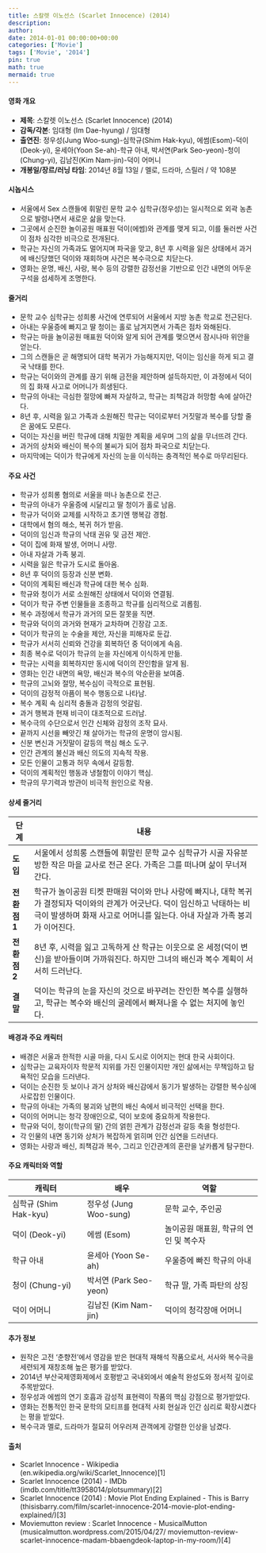 ```yaml
---
title: 스칼렛 이노선스 (Scarlet Innocence) (2014)
description: 
author: 
date: 2014-01-01 00:00:00+00:00
categories: ['Movie']
tags: ['Movie', '2014']
pin: true
math: true
mermaid: true
---
```

#### 영화 개요

- **제목**: 스칼렛 이노선스 (Scarlet Innocence) (2014)  
- **감독/각본**: 임대형 (Im Dae-hyung) / 임대형  
- **출연진**: 정우성(Jung Woo-sung)-심학규(Shim Hak-kyu), 에썸(Esom)-덕이(Deok-yi), 윤세아(Yoon Se-ah)-학규 아내, 박서연(Park Seo-yeon)-청이(Chung-yi), 김남진(Kim Nam-jin)-덕이 어머니  
- **개봉일/장르/러닝 타임**: 2014년 8월 13일 / 멜로, 드라마, 스릴러 / 약 108분  

#### 시놉시스

- 서울에서 Sex 스캔들에 휘말린 문학 교수 심학규(정우성)는 일시적으로 외곽 농촌으로 발령나면서 새로운 삶을 맞는다.  
- 그곳에서 순진한 놀이공원 매표원 덕이(에썸)와 관계를 맺게 되고, 이를 둘러싼 사건이 점차 심각한 비극으로 전개된다.  
- 학규는 자신의 가족과도 멀어지며 파국을 맞고, 8년 후 시력을 잃은 상태에서 과거에 배신당했던 덕이와 재회하며 사건은 복수극으로 치닫는다.  
- 영화는 운명, 배신, 사랑, 복수 등의 강렬한 감정선을 기반으로 인간 내면의 어두운 구석을 섬세하게 조명한다.  

#### 줄거리

- 문학 교수 심학규는 성희롱 사건에 연루되어 서울에서 지방 농촌 학교로 전근된다.  
- 아내는 우울증에 빠지고 딸 청이는 홀로 남겨지면서 가족은 점차 와해된다.  
- 학규는 마을 놀이공원 매표원 덕이와 알게 되어 관계를 맺으면서 잠시나마 위안을 얻는다.  
- 그의 스캔들은 곧 해명되어 대학 복귀가 가능해지지만, 덕이는 임신을 하게 되고 결국 낙태를 한다.  
- 학규는 덕이와의 관계를 끊기 위해 금전을 제안하며 설득하지만, 이 과정에서 덕이의 집 화재 사고로 어머니가 희생된다.  
- 학규의 아내는 극심한 절망에 빠져 자살하고, 학규는 죄책감과 허망함 속에 살아간다.  
- 8년 후, 시력을 잃고 가족과 소원해진 학규는 덕이로부터 거짓말과 복수를 당할 줄은 꿈에도 모른다.  
- 덕이는 자신을 버린 학규에 대해 치밀한 계획을 세우며 그의 삶을 무너뜨려 간다.  
- 과거의 상처와 배신이 복수의 불씨가 되어 점차 파국으로 치닫는다.  
- 마지막에는 덕이가 학규에게 자신의 눈을 이식하는 충격적인 복수로 마무리된다.  

#### 주요 사건

- 학규가 성희롱 혐의로 서울을 떠나 농촌으로 전근.  
- 학규의 아내가 우울증에 시달리고 딸 청이가 홀로 남음.  
- 학규가 덕이와 교제를 시작하고 초기엔 행복감 경험.  
- 대학에서 혐의 해소, 복귀 허가 받음.  
- 덕이의 임신과 학규의 낙태 권유 및 금전 제안.  
- 덕이 집에 화재 발생, 어머니 사망.  
- 아내 자살과 가족 붕괴.  
- 시력을 잃은 학규가 도시로 돌아옴.  
- 8년 후 덕이의 등장과 신분 변화.  
- 덕이의 계획된 배신과 학규에 대한 복수 심화.  
- 학규와 청이가 서로 소원해진 상태에서 덕이와 연결됨.  
- 덕이가 학규 주변 인물들을 조종하고 학규를 심리적으로 괴롭힘.  
- 복수 과정에서 학규가 과거의 모든 잘못을 직면.  
- 학규와 덕이의 과거와 현재가 교차하며 긴장감 고조.  
- 덕이가 학규의 눈 수술을 제안, 자신을 피해자로 둔갑.  
- 학규가 서서히 신뢰와 건강을 회복하던 중 덕이에게 속음.  
- 최종 복수로 덕이가 학규의 눈을 자신에게 이식하게 만듦.  
- 학규는 시력을 회복하지만 동시에 덕이의 잔인함을 알게 됨.  
- 영화는 인간 내면의 욕망, 배신과 복수의 악순환을 보여줌.  
- 학규의 고뇌와 절망, 복수심이 극적으로 표현됨.  
- 덕이의 감정적 아픔이 복수 행동으로 나타남.  
- 복수 계획 속 심리적 충돌과 감정의 엇갈림.  
- 과거 행복과 현재 비극이 대조적으로 드러남.  
- 복수극의 수단으로서 인간 신체와 감정의 조작 묘사.  
- 끝까지 시선을 빼앗긴 채 살아가는 학규의 운명이 암시됨.  
- 신분 변신과 거짓말이 갈등의 핵심 해소 도구.  
- 인간 관계의 불신과 배신 의도의 지속적 작용.  
- 모든 인물이 고통과 허무 속에서 갈등함.  
- 덕이의 계획적인 행동과 냉철함이 이야기 핵심.  
- 학규의 무기력과 방관이 비극적 원인으로 작용.  

#### 상세 줄거리

| **단계** | **내용** |
|----------|----------|
| **도입** | 서울에서 성희롱 스캔들에 휘말린 문학 교수 심학규가 시골 자유분방한 작은 마을 교사로 전근 온다. 가족은 그를 떠나며 삶이 무너져간다. |
| **전환점 1** | 학규가 놀이공원 티켓 판매원 덕이와 만나 사랑에 빠지나, 대학 복귀가 결정되자 덕이와의 관계가 어긋난다. 덕이 임신하고 낙태하는 비극이 발생하며 화재 사고로 어머니를 잃는다. 아내 자살과 가족 붕괴가 이어진다. |
| **전환점 2** | 8년 후, 시력을 잃고 고독하게 산 학규는 이웃으로 온 세정(덕이 변신)을 받아들이며 가까워진다. 하지만 그녀의 배신과 복수 계획이 서서히 드러난다. |
| **결말** | 덕이는 학규의 눈을 자신의 것으로 바꾸려는 잔인한 복수를 실행하고, 학규는 복수와 배신의 굴레에서 빠져나올 수 없는 처지에 놓인다. |

#### 배경과 주요 캐릭터

- 배경은 서울과 한적한 시골 마을, 다시 도시로 이어지는 현대 한국 사회이다.  
- 심학규는 교육자이자 학문적 지위를 가진 인물이지만 개인 삶에서는 무책임하고 탐욕적인 모습을 드러낸다.  
- 덕이는 순진한 듯 보이나 과거 상처와 배신감에서 동기가 발생하는 강렬한 복수심에 사로잡힌 인물이다.  
- 학규의 아내는 가족의 붕괴와 남편의 배신 속에서 비극적인 선택을 한다.  
- 덕이의 어머니는 청각 장애인으로, 덕이 보호에 중요하게 작용한다.  
- 학규와 덕이, 청이(학규의 딸) 간의 얽힌 관계가 감정선과 갈등 축을 형성한다.  
- 각 인물의 내면 동기와 상처가 복잡하게 얽히며 인간 심연을 드러낸다.  
- 영화는 사랑과 배신, 죄책감과 복수, 그리고 인간관계의 혼란을 날카롭게 탐구한다.  

#### 주요 캐릭터와 역할

| **캐릭터** | **배우** | **역할** |
|------------|----------|----------|
| 심학규 (Shim Hak-kyu) | 정우성 (Jung Woo-sung) | 문학 교수, 주인공            |
| 덕이 (Deok-yi)          | 에썸 (Esom)              | 놀이공원 매표원, 학규의 연인 및 복수자      |
| 학규 아내               | 윤세아 (Yoon Se-ah)      | 우울증에 빠진 학규의 아내          |
| 청이 (Chung-yi)          | 박서연 (Park Seo-yeon)   | 학규 딸, 가족 파탄의 상징       |
| 덕이 어머니             | 김남진 (Kim Nam-jin)     | 덕이의 청각장애 어머니           |

#### 추가 정보

- 원작은 고전 ‘춘향전’에서 영감을 받은 현대적 재해석 작품으로서, 서사와 복수극을 세련되게 재창조해 높은 평가를 받았다.  
- 2014년 부산국제영화제에서 호평받고 국내외에서 예술적 완성도와 정서적 깊이로 주목받았다.  
- 정우성과 에썸의 연기 호흡과 감성적 표현력이 작품의 핵심 강점으로 평가받았다.  
- 영화는 전통적인 한국 문학의 모티프를 현대적 사회 현실과 인간 심리로 확장시켰다는 평을 받았다.  
- 복수극과 멜로, 드라마가 절묘히 어우러져 관객에게 강렬한 인상을 남겼다.  

#### 출처

- Scarlet Innocence - Wikipedia (en.wikipedia.org/wiki/Scarlet_Innocence)[1]  
- Scarlet Innocence (2014) - IMDb (imdb.com/title/tt3958014/plotsummary)[2]  
- Scarlet Innocence (2014) : Movie Plot Ending Explained - This is Barry (thisisbarry.com/film/scarlet-innocence-2014-movie-plot-ending-explained/)[3]  
- Moviemutton review : Scarlet Innocence - MusicalMutton (musicalmutton.wordpress.com/2015/04/27/ moviemutton-review-scarlet-innocence-madam-bbaengdeok-laptop-in-my-room/)[4]
